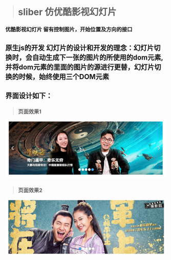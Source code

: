 ># sliber 仿优酷影视幻灯片 
### 优酷影视幻灯片 留有控制图片，开始位置及方向的接口
## 原生js的开发 幻灯片的设计和开发的理念：幻灯片切换时，会自动生成下一张的图片的所使用的dom元素,并将dom元素的里面的图片的源进行更替，幻灯片切换的时候，始终使用三个DOM元素
## 界面设计如下：
>### 页面效果1
![页面效果1](https://github.com/widewaystudio/slibe/blob/master/src/images/jiemian.jpg)
>### 页面效果2
![页面效果](https://github.com/widewaystudio/slibe/blob/master/src/images/jie2.jpg)
